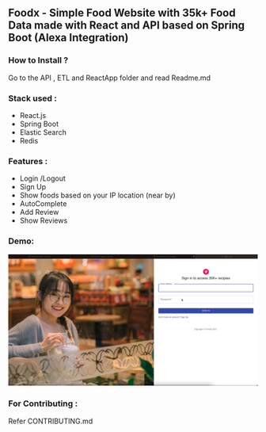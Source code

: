 ## Foodx - Simple Food Website with 35k+ Food Data made with React and API based on Spring Boot (Alexa Integration)



### How to Install ?

Go to the API , ETL and ReactApp folder and read Readme.md 

### Stack used :

- React.js
- Spring Boot
- Elastic Search
- Redis

### Features :

- Login /Logout
- Sign Up
- Show foods based on your IP location (near by)
- AutoComplete
- Add Review 
- Show Reviews

### Demo:
[![Watch the video](https://raw.githubusercontent.com/generic-matrix/foodx/master/images/cover.png)](https://youtu.be/-2yrVmry8GE)

### For Contributing :
Refer CONTRIBUTING.md
